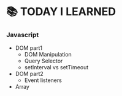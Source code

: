 # :books: TODAY I LEARNED

### Javascript

- DOM part1
  - DOM Manipulation
  - Query Selector
  - setInterval vs setTimeout
- DOM part2
  - Event listeners
- Array

